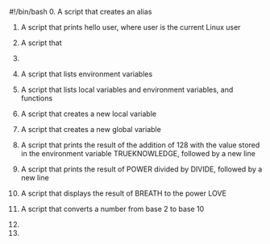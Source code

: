 #!/bin/bash
0. A script that creates an alias

1. A script that  prints hello user, where user is the current Linux user

2. A script that 

3. 

4. A script that lists environment variables

5. A script that lists local variables and environment variables, and functions

6. A script that creates a new local variable

7. A script that creates a new global variable

8. A script that prints the result of the addition of 128 with the value stored in the environment variable TRUEKNOWLEDGE, followed by a new line

9. A script that prints the result of POWER divided by DIVIDE, followed by a new line

10. A script that displays the result of BREATH to the power LOVE

11. A script that converts a number from base 2 to base 10

12. 

13. 


